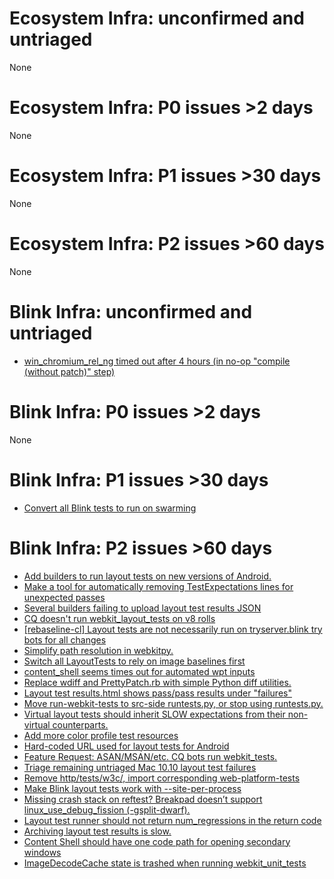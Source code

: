 # Ecosystem Infra: unconfirmed and untriaged
None

# Ecosystem Infra: P0 issues >2 days
None

# Ecosystem Infra: P1 issues >30 days
None

# Ecosystem Infra: P2 issues >60 days
None

# Blink Infra: unconfirmed and untriaged
* [win_chromium_rel_ng timed out after 4 hours (in no-op "compile (without patch)" step)](https://crbug.com/745033)

# Blink Infra: P0 issues >2 days
None

# Blink Infra: P1 issues >30 days
* [Convert all Blink tests to run on swarming](https://crbug.com/524758)

# Blink Infra: P2 issues >60 days
* [Add builders to run layout tests on new versions of Android.](https://crbug.com/733860)
* [Make a tool for automatically removing TestExpectations lines for unexpected passes](https://crbug.com/730704)
* [Several builders failing to upload layout test results JSON](https://crbug.com/730048)
* [CQ doesn't run webkit_layout_tests on v8 rolls](https://crbug.com/720623)
* [[rebaseline-cl] Layout tests are not necessarily run on tryserver.blink try bots for all changes](https://crbug.com/713265)
* [Simplify path resolution in webkitpy.](https://crbug.com/710535)
* [Switch all LayoutTests to rely on image baselines first](https://crbug.com/703899)
* [content_shell seems times out for automated wpt inputs](https://crbug.com/688468)
* [Replace wdiff and PrettyPatch.rb with simple Python diff utilities.](https://crbug.com/672651)
* [Layout test results.html shows pass/pass results under "failures"](https://crbug.com/664274)
* [Move run-webkit-tests to src-side runtests.py, or stop using runtests.py.](https://crbug.com/605496)
* [Virtual layout tests should inherit SLOW expectations from their non-virtual counterparts.](https://crbug.com/594216)
* [Add more color profile test resources](https://crbug.com/537077)
* [Hard-coded URL used for layout tests for Android](https://crbug.com/530257)
* [Feature Request: ASAN/MSAN/etc. CQ bots run webkit_tests.](https://crbug.com/526188)
* [Triage remaining untriaged Mac 10.10 layout test failures](https://crbug.com/509025)
* [Remove http/tests/w3c/, import corresponding web-platform-tests](https://crbug.com/498037)
* [Make Blink layout tests work with --site-per-process](https://crbug.com/477150)
* [Missing crash stack on reftest? Breakpad doesn’t support linux_use_debug_fission (-gsplit-dwarf).](https://crbug.com/369608)
* [Layout test runner should not return num_regressions in the return code](https://crbug.com/357866)
* [Archiving layout test results is slow.](https://crbug.com/310382)
* [Content Shell should have one code path for opening secondary windows](https://crbug.com/309760)
* [ImageDecodeCache state is trashed when running webkit_unit_tests](https://crbug.com/266088)

